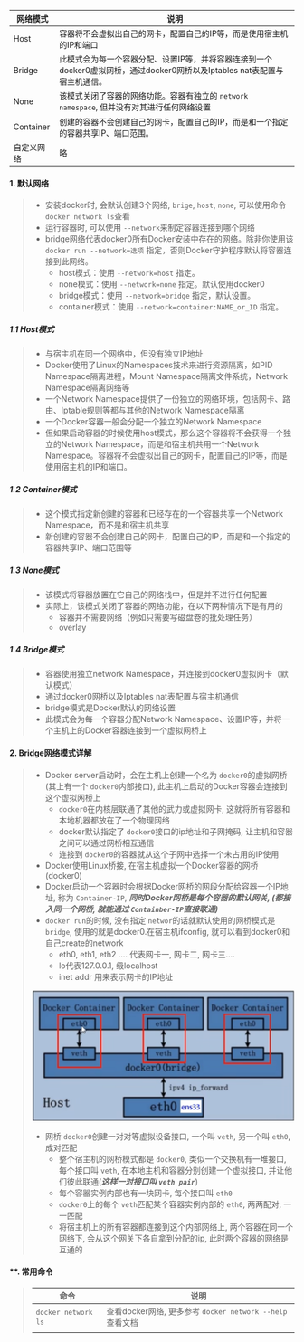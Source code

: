 | 网络模式   | 说明                                                                                                                       |
| ---------- | -------------------------------------------------------------------------------------------------------------------------- |
| Host       | 容器将不会虚拟出自己的网卡，配置自己的IP等，而是使用宿主机的IP和端口                                                       |
| Bridge     | 此模式会为每一个容器分配、设置IP等，并将容器连接到一个docker0虚拟网桥，通过docker0网桥以及Iptables nat表配置与宿主机通信。 |
| None       | 该模式关闭了容器的网络功能。容器有独立的 `network namespace`, 但并没有对其进行任何网络设置                               |
| Container  | 创建的容器不会创建自己的网卡，配置自己的IP，而是和一个指定的容器共享IP、端口范围。                                         |
| 自定义网络 | 略                                                                                                                         |

#### 1. 默认网络

> * 安装docker时, 会默认创建3个网络, `brige`, `host`, `none`, 可以使用命令 ``docker network ls``查看
> * 运行容器时, 可以使用 `--network`来制定容器连接到哪个网络
> * bridge网络代表docker0所有Docker安装中存在的网络。除非你使用该 `docker run --network=选项` 指定，否则Docker守护程序默认将容器连接到此网络。
>   * host模式：使用 `--network=host` 指定。
>   * none模式：使用 `--network=none` 指定。默认使用docker0
>   * bridge模式：使用 `--network=bridge` 指定，默认设置。
>   * container模式：使用 `--network=container:NAME_or_ID` 指定。

##### 1.1 Host模式

> - 与宿主机在同一个网络中，但没有独立IP地址
> - Docker使用了Linux的Namespaces技术来进行资源隔离，如PID Namespace隔离进程，Mount Namespace隔离文件系统，Network Namespace隔离网络等
> - 一个Network Namespace提供了一份独立的网络环境，包括网卡、路由、Iptable规则等都与其他的Network Namespace隔离
> - 一个Docker容器一般会分配一个独立的Network Namespace
> - 但如果启动容器的时候使用host模式，那么这个容器将不会获得一个独立的Network Namespace，而是和宿主机共用一个Network Namespace。容器将不会虚拟出自己的网卡，配置自己的IP等，而是使用宿主机的IP和端口。

##### 1.2 Container模式

> - 这个模式指定新创建的容器和已经存在的一个容器共享一个Network Namespace，而不是和宿主机共享
> - 新创建的容器不会创建自己的网卡，配置自己的IP，而是和一个指定的容器共享IP、端口范围等

##### 1.3 None模式

> - 该模式将容器放置在它自己的网络栈中，但是并不进行任何配置
> - 实际上，该模式关闭了容器的网络功能，在以下两种情况下是有用的
>   - 容器并不需要网络（例如只需要写磁盘卷的批处理任务）
>   - overlay

##### 1.4 Bridge模式

> - 容器使用独立network Namespace，并连接到docker0虚拟网卡（默认模式）
> - 通过docker0网桥以及Iptables nat表配置与宿主机通信
> - bridge模式是Docker默认的网络设置
> - 此模式会为每一个容器分配Network Namespace、设置IP等，并将一个主机上的Docker容器连接到一个虚拟网桥上

#### 2. Bridge网络模式详解

> - Docker server启动时，会在主机上创建一个名为 `docker0`的虚拟网桥(其上有一个 `docker0`内部接口), 此主机上启动的Docker容器会连接到这个虚拟网桥上
>   - `docker0`在内核层联通了其他的武力或虚拟网卡, 这就将所有容器和本地机器都放在了一个物理网络
>   - docker默认指定了 `docker0`接口的ip地址和子网掩码, 让主机和容器之间可以通过网桥相互通信
>   - 连接到 `docker0`的容器就从这个子网中选择一个未占用的IP使用
> - Docker使用Linux桥接, 在宿主机虚拟一个Docker容器的网桥(docker0)
> - Docker启动一个容器时会根据Docker网桥的网段分配给容器一个IP地址, 称为 `Container-IP`, ***同时Docker网桥是每个容器的默认网关, (都接入同一个网桥, 就能通过 `Containber-IP`直接联通)***
> - `docker run`的时候, 没有指定 `networ`的话就默认使用的网桥模式是 `bridge`, 使用的就是docker0.在宿主机ifconfig, 就可以看到docker0和自己create的network
>   - eth0, eth1, eth2 .... 代表网卡一, 网卡二, 网卡三....
>   - lo代表127.0.0.1, 级localhost
>   - inet addr 用来表示网卡的IP地址
>
> ![1687836106916](./image/1.docker%E7%BD%91%E7%BB%9C/1docker_bridge%E7%BD%91%E7%BB%9C%E6%8B%93%E6%89%91.png)
> - 网桥 `docker0`创建一对对等虚拟设备接口, 一个叫 `veth`, 另一个叫 `eth0`, 成对匹配
>   - 整个宿主机的网桥模式都是 `docker0`, 类似一个交换机有一堆接口, 每个接口叫 `veth`, 在本地主机和容器分别创建一个虚拟接口, 并让他们彼此联通(***这样一对接口叫 `veth pair`***)
>   - 每个容器实例内部也有一块网卡, 每个接口叫 `eth0`
>   - `docker0`上的每个 `veth`匹配某个容器实例内部的 `eth0`, 两两配对, 一一匹配
>   - 将宿主机上的所有容器都连接到这个内部网络上, 两个容器在同一个网络下, 会从这个网关下各自拿到分配的ip, 此时两个容器的网络是互通的

#### **. 常用命令

>
> | 命令                  | 说明                                                       |
> | --------------------- | ---------------------------------------------------------- |
> | `docker network ls` | 查看docker网络, 更多参考 `docker network --help`查看文档 |
> |                       |                                                            |
